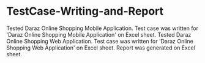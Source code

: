 # TestCase-Writing-and-Report
Tested Daraz Online Shopping Mobile Application.
Test case was written for 'Daraz Online Shopping Mobile Application' on Excel sheet.
Tested Daraz Online Shopping Web Application.
Test case was written for 'Daraz Online Shopping Web Application' on Excel sheet.
Report was generated on Excel sheet.
